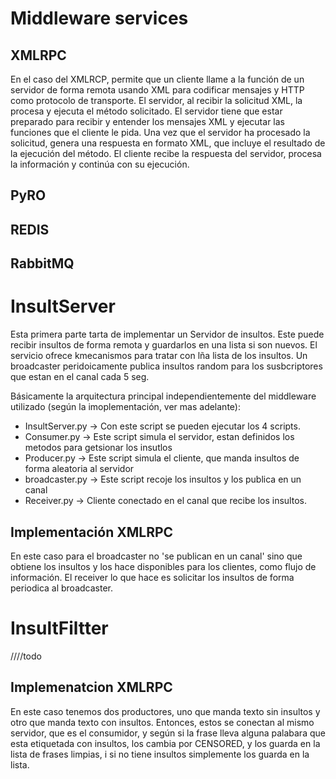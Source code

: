 # Middleware services

## XMLRPC
En el caso del XMLRCP, permite que un cliente llame a la función de un servidor de forma remota usando XML para codificar mensajes y HTTP como protocolo de transporte.
El servidor, al recibir la solicitud XML, la procesa y ejecuta el método solicitado. El servidor tiene que estar preparado para recibir y entender los mensajes XML y ejecutar las funciones que el cliente le pida.
Una vez que el servidor ha procesado la solicitud, genera una respuesta en formato XML, que incluye el resultado de la ejecución del método.  El cliente recibe la respuesta del servidor, procesa la información y continúa con su ejecución.


## PyRO

## REDIS

## RabbitMQ


# InsultServer
Esta primera parte tarta de implementar un Servidor de insultos. Este puede recibir insultos de forma remota y guardarlos en una lista si son nuevos. El servicio ofrece kmecanismos para tratar con lña lista de los insultos. Un broadcaster peridoicamente publica insultos random para los susbcriptores que estan en el canal cada 5 seg. 

Básicamente la arquitectura principal independientemente del middleware utilizado (según la imoplementación, ver mas adelante):
- InsultServer.py -> Con este script se pueden ejecutar los 4 scripts.
- Consumer.py -> Este script simula el servidor, estan definidos los metodos para getsionar los insutlos
- Producer.py -> Este script simula el cliente, que manda insultos de forma aleatoria al servidor
- broadcaster.py -> Este script recoje los insultos y los publica en un canal 
- Receiver.py -> Cliente conectado en el canal que recibe los insultos.

## Implementación XMLRPC
En este caso para el broadcaster no 'se publican en un canal' sino que obtiene los insultos y los hace disponibles para los clientes, como flujo de información. 
El receiver lo que hace es solicitar los insultos de forma periodica al broadcaster.

# InsultFiltter

////todo

## Implemenatcion XMLRPC
En este caso tenemos dos productores, uno que manda texto sin insultos y otro que manda texto con insultos. 
Entonces, estos se conectan al mismo servidor, que es el consumidor, y según si la frase lleva alguna palabara que esta etiquetada con insultos, los cambia por CENSORED, y los guarda en la lista de frases limpias, i si no tiene insultos simplemente los guarda en la lista. 
 